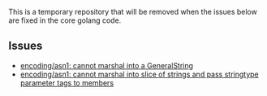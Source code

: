 This is a temporary repository that will be removed when the issues below are fixed in the core golang code.

## Issues
* [encoding/asn1: cannot marshal into a GeneralString](https://github.com/golang/go/issues/18832)
* [encoding/asn1: cannot marshal into slice of strings and pass stringtype parameter tags to members](https://github.com/golang/go/issues/18834)
